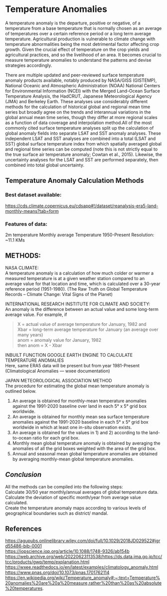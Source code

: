 # Temperature Anomalies 

A temperature anomaly is the departure, positive or negative, of a temperature from a base temperature that is normally chosen as an average of temperatures over a certain reference period or a long term average temperature. 
Agricultural production is vulnerable to climate change with temperature abnormalities being the most detrimental factor affecting crop growth. Given the crucial effect of temperature on the crop yields and agricultural practices, and so the livelihood of an area. It becomes crucial to measure temperature anomalies to understand the patterns and devise strategies accordingly. 

There are multiple updated and peer-reviewed surface temperature anomaly products available, notably produced by NASA/GISS (GISTEMP), National Oceanic and Atmospheric Administration (NOAA) National Centers for Environmental Information (NCEI) with the Merged Land-Ocean Surface Temperature Analysis, the HadCRUT, Japanese Meteorological Agency (JMA) and Berkeley Earth.
These analyses use considerably different methods for the calculation of historical global and regional mean time series but broadly agree on the trends and interannual variations in the global annual mean time series, though they differ at more regional scales as a function of data coverage and interpolation method.All of the most commonly cited surface temperature analyses split up the calculation of global anomaly fields into separate LSAT and SST anomaly analyses. These independent LSAT and SST analyses are combined into a total (LSAT and SST) global surface temperature index from which spatially averaged global and regional time series can be computed (note this is not strictly equal to the true surface air temperature anomaly; Cowtan et al., 2015). Likewise, the uncertainty analyses for the LSAT and SST are performed separately, then combined into total global uncertainty.


## Temperature Anomaly Calculation Methods
	
### Best dataset available:
https://cds.climate.copernicus.eu/cdsapp#!/dataset/reanalysis-era5-land-monthly-means?tab=form

### Features of data: 
2m temperature 
Monthly average Temperature 1950-Present
Resolution: ~11.1 KMs

## METHODS: <br>

NASA CLIMATE: <br>
A temperature anomaly is a calculation of how much colder or warmer a measured temperature is at a given weather station compared to an average value for that location and time, which is calculated over a 30-year reference period (1951-1980).
(The Raw Truth on Global Temperature Records – Climate Change: Vital Signs of the Planet)

INTERNATIONAL RESEARCH INSTITUTE FOR  CLIMATE AND SOCIETY: <br>
An anomaly is the difference between an actual value and some long-term average value.
For example, if

>X = actual value of average temperature for January, 1982 and <br>
>Xbar = long-term average temperature for January (an average over many years) <br>
>anom = anomaly value for January, 1982 <br>
>then anom = X - Xbar <br>

INBUILT FUNCTION GOOGLE EARTH ENGINE TO CALCULATE TEMPERATURE ANOMALIES <br> 
Here, same ERA5 data will be present but from year 1981-Present
(Climatological Anomalies — wxee documentation)


JAPAN METEOROLOGICAL ASSOCIATION METHOD <br>
The procedure for estimating the global mean temperature anomaly is outlined below.
1) An average is obtained for monthly-mean temperature anomalies against the 1991-2020 baseline over land in each 5° x 5° grid box worldwide.
2) An average is obtained for monthly mean sea surface temperature anomalies against the 1991-2020 baseline in each 5° x 5° grid box worldwide in which at least one in-situ observation exists.
3) An average is obtained for the values in 1) and 2) according to the land-to-ocean ratio for each grid box.
4) Monthly mean global temperature anomaly is obtained by averaging the anomalies of all the grid boxes weighted with the area of the grid box.
5) Annual and seasonal mean global temperature anomalies are obtained by averaging monthly-mean global temperature anomalies.


## *Conclusion* <br>
All the methods can be compiled into the following steps: <br>
Calculate 30/50 year monthly/annual averages of global temperature data. <br>
Calculate the deviation of specific month/year from average value calculated. <br> 
Create the temperature anomaly maps according to various levels of geographical boundaries such as district/ mandal. <br>


## References 
https://agupubs.onlinelibrary.wiley.com/doi/full/10.1029/2018JD029522#jgrd55486-bib-0001 <br>
https://iopscience.iop.org/article/10.1088/1748-9326/ab154b <br>
https://web.archive.org/web/20220623113538/https://ds.data.jma.go.jp/tcc/tcc/products/gwp/temp/explanation.html <br>
https://wxee.readthedocs.io/en/latest/examples/climatology_anomaly.html <br>
https://www.pnas.org/doi/10.1073/pnas.1701762114 <br>
https://en.wikipedia.org/wiki/Temperature_anomaly#:~:text=Temperature%20anomalies%20are%20a%20measure,rather%20than%20as%20absolute%20temperatures.
